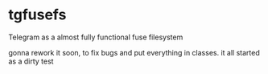 # tgfusefs
Telegram as a almost fully functional fuse filesystem


gonna rework it soon, to fix bugs and put everything in classes. it all started as a dirty test
